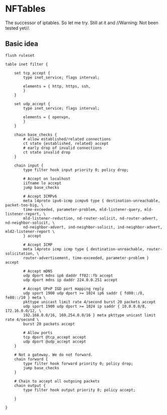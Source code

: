 # NFTables

The successor of iptables. So let me try. Still at it and //Warning: Not been tested yet//.
 
## Basic idea 

    flush ruleset

    table inet filter {

        set tcp_accept {
            type inet_service; flags interval;
            
            elements = { http, https, ssh,
            }
        }
        
        set udp_accept {
            type inet_service; flags interval;
            
            elements = { openvpn,
            }
        }

        chain base_checks {
            # allow established/related connections
            ct state {established, related} accept
            # early drop of invalid connections
            ct state invalid drop
        }
        
        chain input {
            type filter hook input priority 0; policy drop;

            # Accept on localhost
            iifname lo accept
            jump base_checks
            
            # Accept ICMPv6
            meta l4proto ipv6-icmp icmpv6 type { destination-unreachable, packet-too-big, \
            time-exceeded, parameter-problem, mld-listener-query, mld-listener-report, \
            mld-listener-reduction, nd-router-solicit, nd-router-advert, nd-neighbor-solicit, \
            nd-neighbor-advert, ind-neighbor-solicit, ind-neighbor-advert, mld2-listener-report \
            } accept
            
            # Accept ICMP
            meta l4proto icmp icmp type { destination-unreachable, router-solicitation, \
            router-advertisement, time-exceeded, parameter-problem } accept
            
            # Accept mDNS
            udp dport mdns ip6 daddr ff02::fb accept
            udp dport mdns ip daddr 224.0.0.251 accept
            
            # Accept UPnP IGD port mapping reply
            udp sport 1900 udp dport >= 1024 ip6 saddr { fd00::/8, fe80::/10 } meta \
            pkttype unicast limit rate 4/second burst 20 packets accept
            udp sport 1900 udp dport >= 1024 ip saddr { 10.0.0.0/8, 172.16.0.0/12, \
            192.168.0.0/16, 169.254.0.0/16 } meta pkttype unicast limit rate 4/second \
            burst 20 packets accept 
            
            # Allow ports
            tcp dport @tcp_accept accept
            udp dport @udp_accept accept
        }
        
        # Not a gateway. We do not forward. 
        chain forward {
            type filter hook forward priority 0; policy drop;
            jump base_checks
        }
        
        # Chain to accept all outgoing packets
        chain output {
            type filter hook output priority 0; policy accept;
            
        }
        
    }
